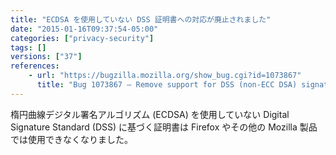 ```yaml
---
title: "ECDSA を使用していない DSS 証明書への対応が廃止されました"
date: "2015-01-16T09:37:54-05:00"
categories: ["privacy-security"]
tags: []
versions: ["37"]
references:
    - url: "https://bugzilla.mozilla.org/show_bug.cgi?id=1073867"
      title: "Bug 1073867 – Remove support for DSS (non-ECC DSA) signatures from mozilla::pkix"
---
```

楕円曲線デジタル署名アルゴリズム (ECDSA) を使用していない Digital Signature Standard (DSS) に基づく証明書は Firefox やその他の Mozilla 製品では使用できなくなりました。
